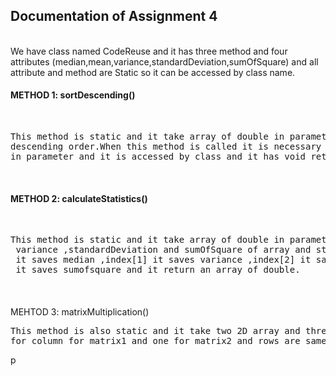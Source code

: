 <h2>Documentation of Assignment 4</h2>
<br>
We have class named CodeReuse and it has three method and four attributes (median,mean,variance,standardDeviation,sumOfSquare) and all attribute and method are Static so it can be accessed by class name.<br>
<h4>METHOD 1: sortDescending()</h4><br>
<pre>This method is static and it take array of double in parameter and sort array in
descending order.When this method is called it is necessary to send array of double 
in parameter and it is accessed by class and it has void return type.</pre><br>
<h4>METHOD 2: calculateStatistics()</h4><br>
 <pre>This method is static and it take array of double in parameter and calculate median ,mean ,
 variance ,standardDeviation and sumOfSquare of array and store in double array having in index[0] 
 it saves median ,index[1] it saves variance ,index[2] it saves standardDeviation and in index[3]
 it saves sumofsquare and it return an array of double.</pre><br>
<h4></h4>MEHTOD 3: matrixMultiplication()</h4>
<pre>This method is also static and it take two 2D array and three INTEGER inputs like one for rows ,one 
for column for matrix1 and one for matrix2 and rows are same.It returns 2D array which contain the result of matrix multiplication.</pre>p
